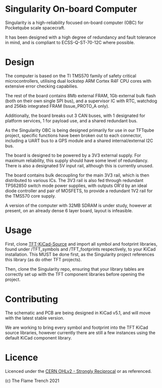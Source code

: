 # Singularity On-board Computer
Singularity is a high-reliability focused on-board computer (OBC) for Pocketqube scale spacecraft.

It has been designed with a high degree of redundancy and fault tolerance in mind, and is compliant to ECSS-Q-ST-70-12C where possible.


# Design
The computer is based on the TI TMS570 family of safety critical microcontrollers, utilising dual lockstep ARM Cortex R4F CPU cores with extensive error checking capabilies.  

The rest of the board contains 8Mb external FRAM, 1Gb external bulk flash (both on their own single SPI bus), and a supervisor IC with RTC, watchdog and 256kb integrated FRAM (Issue_PROTO_A only).

Additionally, the board breaks out 3 CAN buses, with 1 designated for platform services, 1 for payload use, and a shared redundant bus.

As the Singularity OBC is being designed primarily for use in our TFTqube project, specific functions have been broken out to each connector, including a UART bus to a GPS module and a shared internal/external I2C bus.

The board is designed to be powered by a 3V3 external supply.  For maximum reliability, this supply should have some level of redundancy.  There is also a designated 5V input rail, although this is currently unused.

The board contains bulk decoupling for the main 3V3 rail, which is then distributed to various ICs.  The 3V3 rail is also fed through redundant TPS62850 switch mode power supplies, with outputs OR'd by an ideal diode controller and pair of MOSFETS, to provide a redundant 1V2 rail for the TMS570 core supply.

A version of the computer with 32MB SDRAM is under study, however at present, on an already dense 6 layer board, layout is infeasible.


# Usage
First, clone [TFT-KiCad-Source](https://github.com/the-flame-trench/TFT-KiCad-Source) and import all symbol and footprint libraries, found under /TFT_symbols and /TFT_footprints respectively, to your KiCad installation.  This MUST be done first, as the Singularity project references this library (as do other TFT projects).

Then, clone the Singularity repo, ensuring that your library tables are correctly set up with the TFT component libraries before opening the project.


# Contributing
The schematic and PCB are being designed in KiCad v5.1, and will move with the latest stable version.

We are working to bring every symbol and footprint into the TFT KiCad source libraries, however currently there are still a few instances using the default KiCad component library.


# Licence
Licenced under the [CERN OHLv2 - Strongly Reciprocal](LICENCE) or as referenced.

(c) The Flame Trench 2021
